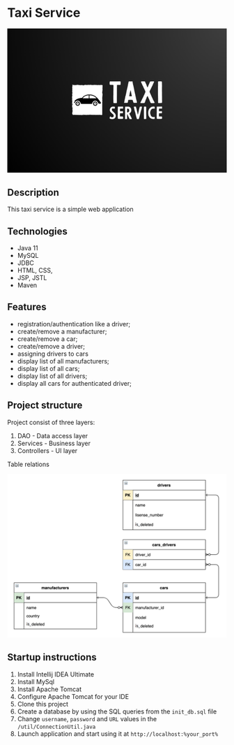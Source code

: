 # Taxi Service
![taxi](src/main/resources/taxiServiceLogoForReadme.png)

## Description
This taxi service is a simple web application 

## Technologies
* Java 11
* MySQL
* JDBC
* HTML, CSS,
* JSP, JSTL
* Maven

## Features
* registration/authentication like a driver;
* create/remove a manufacturer;
* create/remove a car;
* create/remove a driver;
* assigning drivers to cars
* display list of all manufacturers;
* display list of all cars;
* display list of all drivers;
* display all cars for authenticated driver;


## Project structure
Project consist of three layers:

1. DAO - Data access layer
2. Services - Business layer
3. Controllers - UI layer

Table relations

![Table relations](src/main/resources/tableRelationsForReadMe.jpg)

## Startup instructions

1. Install Intellij IDEA Ultimate
2. Install MySql
3. Install Apache Tomcat
4. Configure Apache Tomcat for your IDE
5. Clone this project
6. Create a database by using the SQL queries from the `init_db.sql` file
7. Change `username`, `password` and `URL` values in the `/util/ConnectionUtil.java`
8. Launch application and start using it at `http://localhost:%your_port%`